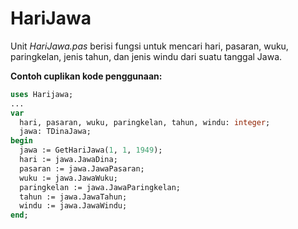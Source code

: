# HariJawa
Unit _HariJawa.pas_ berisi fungsi untuk mencari hari, pasaran, wuku, paringkelan, jenis tahun, dan jenis windu dari suatu tanggal Jawa.

__Contoh cuplikan kode penggunaan:__
```pascal
uses Harijawa;
...
var
  hari, pasaran, wuku, paringkelan, tahun, windu: integer;
  jawa: TDinaJawa;
begin
  jawa := GetHariJawa(1, 1, 1949);
  hari := jawa.JawaDina;
  pasaran := jawa.JawaPasaran;
  wuku := jawa.JawaWuku;
  paringkelan := jawa.JawaParingkelan;
  tahun := jawa.JawaTahun;
  windu := jawa.JawaWindu;
end;
```

